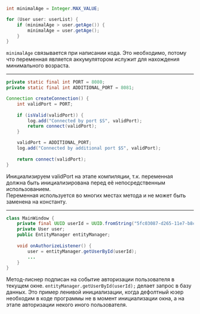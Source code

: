 ```java
int minimalAge = Integer.MAX_VALUE;

for (User user: userList) {
    if (minimalAge > user.getAge()) {
        minimalAge = user.getAge();
    }
}
```
`minimalAge` связывается при написании кода. Это необходимо, потому что переменная является аккумулятором ислужит для нахождения минимального возраста.

---
```java
private static final int PORT = 8080;
private static final int ADDITIONAL_PORT = 8081;

Connection createConnection() {
    int validPort = PORT;
    
    if (isValid(validPort)) {
        log.add("Connected by port $S", validPort);
        return connect(validPort);
    }

    validPort = ADDITIONAL_PORT;
    log.add("Connected by additional port $S", validPort);
        
    return connect(validPort);
}
```
Инициализируем validPort на этапе компиляции, т.к. переменная должна быть инициализирована перед её непосредственным использованием.  
Переменная используется во многих местах метода и не может быть заменена на константу.

---
```java
class MainWindow {
    private final UUID userId = UUID.fromString("5fc03087-d265-11e7-b8c6-83e29cd24f4c");
    private User user;
    public EntityManager entityManager;
    
    void onAuthorizeListener() {
        user = entityManager.getUserById(userId);
        ...
    }
}
```
Метод-лиснер подписан на событие авторизации пользователя в текущем окне.
`entityManager.getUserById(userId);` делает запрос в базу данных. Это пример ленивой инициализации, когда дефолтный юзер необходим в коде программы не в момент инициализации окна, а на этапе авторизации некого иного пользователя.